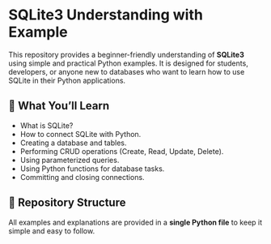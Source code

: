 # SQLite3 Understanding with Example

This repository provides a beginner-friendly understanding of **SQLite3** using simple and practical Python examples. It is designed for students, developers, or anyone new to databases who want to learn how to use SQLite in their Python applications.

## 🧠 What You’ll Learn

- What is SQLite?
- How to connect SQLite with Python.
- Creating a database and tables.
- Performing CRUD operations (Create, Read, Update, Delete).
- Using parameterized queries.
- Using Python functions for database tasks.
- Committing and closing connections.

## 📂 Repository Structure

All examples and explanations are provided in a **single Python file** to keep it simple and easy to follow.

